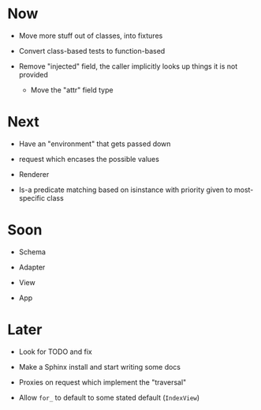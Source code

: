 # Now

- Move more stuff out of classes, into fixtures

- Convert class-based tests to function-based

- Remove "injected" field, the caller implicitly looks up things it is not 
  provided
  
  - Move the "attr" field type

# Next

- Have an "environment" that gets passed down

- request which encases the possible values

- Renderer

- Is-a predicate matching based on isinstance with priority given to 
  most-specific class

# Soon

- Schema

- Adapter

- View

- App

# Later

- Look for TODO and fix

- Make a Sphinx install and start writing some docs

- Proxies on request which implement the "traversal"

- Allow `for_` to default to some stated default (`IndexView`)